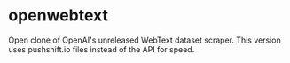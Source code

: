 # openwebtext
Open clone of OpenAI's unreleased WebText dataset scraper. This version uses pushshift.io files instead of the API for speed.
